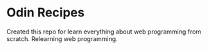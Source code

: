 # Odin Recipes
Created this repo for learn everything about web programming from scratch. Relearning web programming.

